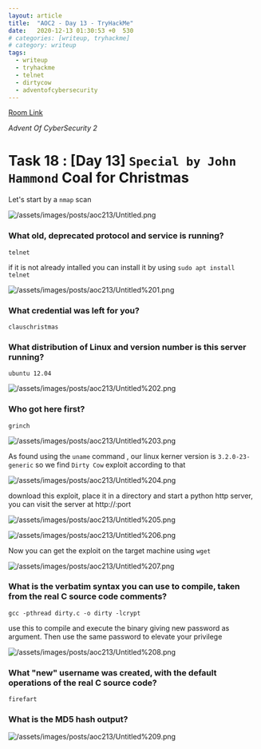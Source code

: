 ```yaml
---
layout: article
title:  "AOC2 - Day 13 - TryHackMe"
date:   2020-12-13 01:30:53 +0  530
# categories: [writeup, tryhackme]
# category: writeup
tags:
  - writeup
  - tryhackme
  - telnet
  - dirtycow
  - adventofcybersecurity
---
```


[Room Link](https://tryhackme.com/room/adventofcyber2)

*Advent Of CyberSecurity 2*

# Task 18 : [Day 13] `Special by John Hammond` Coal for Christmas

Let's start by a `nmap` scan

![/assets/images/posts/aoc213/Untitled.png](/assets/images/posts/aoc213/Untitled.png)

### What old, deprecated protocol and service is running?

`telnet`

if it is not already intalled you can install it by using `sudo apt install telnet`

![/assets/images/posts/aoc213/Untitled%201.png](/assets/images/posts/aoc213/Untitled%201.png)

### What credential was left for you?

`clauschristmas`

### What distribution of Linux and version number is this server running?

`ubuntu 12.04`

![/assets/images/posts/aoc213/Untitled%202.png](/assets/images/posts/aoc213/Untitled%202.png)

### Who got here first?

`grinch`

![/assets/images/posts/aoc213/Untitled%203.png](/assets/images/posts/aoc213/Untitled%203.png)

As found using the `uname` command , our linux kerner version is `3.2.0-23-generic` so we find `Dirty Cow` exploit according to that

![/assets/images/posts/aoc213/Untitled%204.png](/assets/images/posts/aoc213/Untitled%204.png)

download this exploit, place it in a directory and start a python http server, you can visit the server at http://<urip>:port

![/assets/images/posts/aoc213/Untitled%205.png](/assets/images/posts/aoc213/Untitled%205.png)

![/assets/images/posts/aoc213/Untitled%206.png](/assets/images/posts/aoc213/Untitled%206.png)

Now you can get the exploit on the target machine using `wget`

![/assets/images/posts/aoc213/Untitled%207.png](/assets/images/posts/aoc213/Untitled%207.png)

### What is the verbatim syntax you can use to compile, taken from the real C source code comments?

`gcc -pthread dirty.c -o dirty -lcrypt`

use this to compile and execute the binary giving new password as argument. Then use the same password to elevate your privilege

![/assets/images/posts/aoc213/Untitled%208.png](/assets/images/posts/aoc213/Untitled%208.png)

### What "new" username was created, with the default operations of the real C source code?

`firefart`

### What is the MD5 hash output?

![/assets/images/posts/aoc213/Untitled%209.png](/assets/images/posts/aoc213/Untitled%209.png)